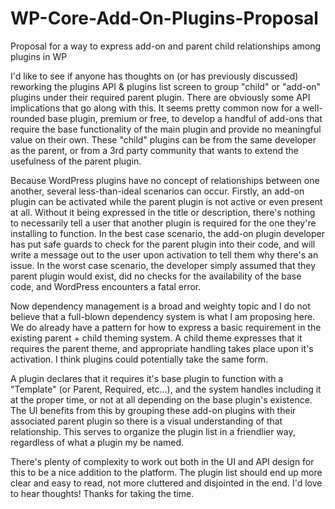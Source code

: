 # WP-Core-Add-On-Plugins-Proposal
Proposal for a way to express add-on and parent child relationships among plugins in WP

I'd like to see if anyone has thoughts on (or has previously discussed) reworking the plugins API & plugins list screen to group "child" or "add-on" plugins under their required parent plugin. There are obviously some API implications that go along with this. It seems pretty common now for a well-rounded base plugin, premium or free, to develop a handful of add-ons that require the base functionality of the main plugin and provide no meaningful value on their own. These "child" plugins can be from the same developer as the parent, or from a 3rd party community that wants to extend the usefulness of the parent plugin. 

Because WordPress plugins have no concept of relationships between one another, several less-than-ideal scenarios can occur. Firstly, an add-on plugin can be activated while the parent plugin is not active or even present at all. Without it being expressed in the title or description, there's nothing to necessarily tell a user that another plugin is required for the one they're installing to function. In the best case scenario, the add-on plugin developer has put safe guards to check for the parent plugin into their code, and will write a message out to the user upon activation to tell them why there's an issue. In the worst case scenario, the developer simply assumed that they parent plugin would exist, did no checks for the availability of the base code, and WordPress encounters a fatal error.

Now dependency management is a broad and weighty topic and I do not believe that a full-blown dependency system is what I am proposing here. We do already have a pattern for how to express a basic requirement in the existing parent + child theming system. A child theme expresses that it requires the parent theme, and appropriate handling takes place upon it's activation. I think plugins could potentially take the same form.

A plugin declares that it requires it's base plugin to function with a "Template" (or Parent, Required, etc...), and the system handles including it at the proper time, or not at all depending on the base plugin's existence. The UI benefits from this by grouping these add-on plugins with their associated parent plugin so there is a visual understanding of that relationship. This serves to organize the plugin list in a friendlier way, regardless of what a plugin my be named.

There's plenty of complexity to work out both in the UI and API design for this to be a nice addition to the platform. The plugin list should end up more clear and easy to read, not more cluttered and disjointed in the end. I'd love to hear thoughts! Thanks for taking the time.
